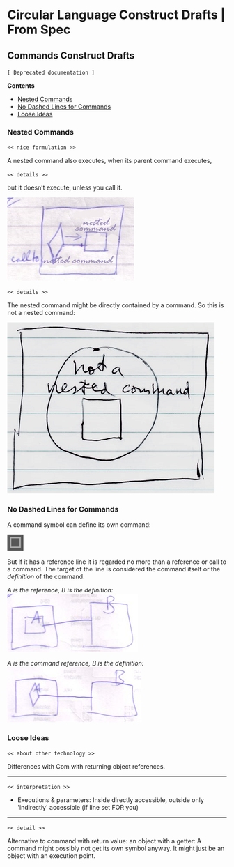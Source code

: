 Circular Language Construct Drafts | From Spec
==============================================

Commands Construct Drafts
-------------------------

`[ Deprecated documentation ]`

__Contents__

- [Nested Commands](#nested-commands)
- [No Dashed Lines for Commands](#no-dashed-lines-for-commands)
- [Loose Ideas](#loose-ideas)

### Nested Commands

`<< nice formulation >>`  

A nested command also executes, when its parent command executes,

`<< details >>`

but it doesn’t execute, unless you call it.

![](images/7.%20Commands%20Ideas.022.jpeg)

`<< details >>`

The nested command might be directly contained by a command. So this is not a nested command:

![](images/7.%20Commands%20Ideas.029.png)

### No Dashed Lines for Commands

A command symbol can define its own command:

![](images/7.%20Commands%20Ideas.064.png)

But if it has a reference line it is regarded no more than a reference or call to a command. The target of the line is considered the command itself or the *definition* of the command.

*A is the reference, B is the definition:*  
![](images/7.%20Commands%20Ideas.065.jpeg)

*A is the command reference, B is the definition:*  
![](images/7.%20Commands%20Ideas.066.jpeg)

### Loose Ideas

`<< about other technology >>`

Differences with Com with returning object references.

-----

`<< interpretation >>`

- Executions & parameters: Inside directly accessible, outside only 'indirectly' accessible (if line set FOR you)

-----

`<< detail >>`

Alternative to command with return value: an object with a getter: A command might possibly not get its own symbol anyway. It might just be an object with an execution point.